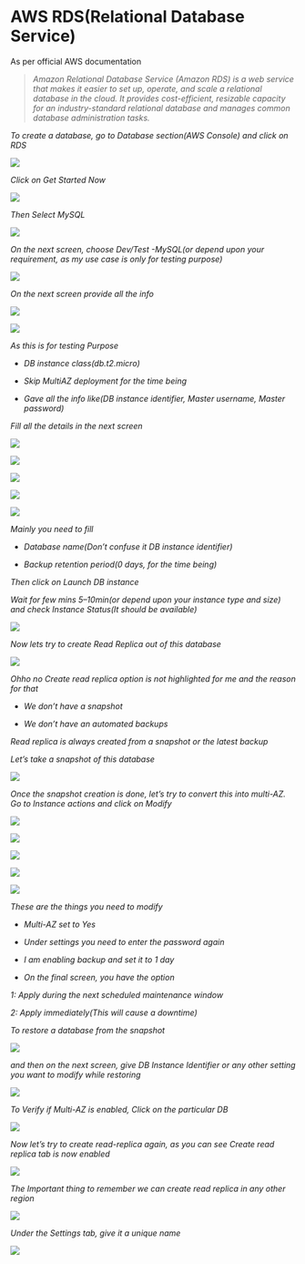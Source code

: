 
# AWS RDS(Relational Database Service)

As per official AWS documentation
> *Amazon Relational Database Service (Amazon RDS) is a web service that makes it easier to set up, operate, and scale a relational database in the cloud. It provides cost-efficient, resizable capacity for an industry-standard relational database and manages common database administration tasks.*

*To create a database, go to Database section(AWS Console) and click on RDS*

![](https://cdn-images-1.medium.com/max/2000/1*IponEkF1PLeFM9PzA9FEGQ.png)

*Click on Get Started Now*

![](https://cdn-images-1.medium.com/max/4340/1*19QxAwn-M2LKuw5yBQI95A.png)

*Then Select MySQL*

![](https://cdn-images-1.medium.com/max/3080/1*SM-5rw1FixQrwqpc4GLknw.png)

*On the next screen, choose Dev/Test -MySQL(or depend upon your requirement, as my use case is only for testing purpose)*

![](https://cdn-images-1.medium.com/max/3164/1*aSBZCapc461fLgRMVCSgTg.png)

*On the next screen provide all the info*

![](https://cdn-images-1.medium.com/max/3080/1*idk8K3QjnShqAnisdbb9yw.png)

![](https://cdn-images-1.medium.com/max/3040/1*u0bHxX0z7JRflKZ8HV6GpQ.png)

*As this is for testing Purpose*

* *DB instance class(db.t2.micro)*

* *Skip MultiAZ deployment for the time being*

* *Gave all the info like(DB instance identifier, Master username, Master password)*

*Fill all the details in the next screen*

![](https://cdn-images-1.medium.com/max/3080/1*FfdcPEBBtJolpvz0cUKozQ.png)

![](https://cdn-images-1.medium.com/max/3088/1*D3IHPk60-Lc0PDT2SAX-7A.png)

![](https://cdn-images-1.medium.com/max/3072/1*nZEXI7pDoJbvasaRHEIKUA.png)

![](https://cdn-images-1.medium.com/max/3064/1*tjF3y9hb0s_D5Aan8NZLow.png)

![](https://cdn-images-1.medium.com/max/3180/1*y7usgU_HPJAn5MwyB2infg.png)

*Mainly you need to fill*

* *Database name(Don’t confuse it DB instance identifier)*

* *Backup retention period(0 days, for the time being)*

*Then click on Launch DB instance*

*Wait for few mins 5–10min(or depend upon your instance type and size) and check Instance Status(It should be available)*

![](https://cdn-images-1.medium.com/max/4368/1*oxM1mT4QdiJ6pQmnh1Uv7w.png)

*Now lets try to create Read Replica out of this database*

![](https://cdn-images-1.medium.com/max/4416/1*8V7wW7ajNaEy8BYSoxVoQQ.png)

*Ohho no Create read replica option is not highlighted for me and the reason for that*

* *We don’t have a snapshot*

* *We don’t have an automated backups*

*Read replica is always created from a snapshot or the latest backup*

*Let’s take a snapshot of this database*

![](https://cdn-images-1.medium.com/max/3528/1*mKw4qo3DkVEFO2S-ojBOvQ.png)

*Once the snapshot creation is done, let’s try to convert this into multi-AZ. Go to Instance actions and click on Modify*

![](https://cdn-images-1.medium.com/max/4428/1*6D6259EawaEyuPZf0R6SLA.png)

![](https://cdn-images-1.medium.com/max/3364/1*Y3JwHW--XRJj8Ld5S9FFoQ.png)

![](https://cdn-images-1.medium.com/max/3236/1*zm6UBN_AKBo5MFOs626CNQ.png)

![](https://cdn-images-1.medium.com/max/3228/1*buAgrz5eEvNrrLdjwTy5gg.png)

![](https://cdn-images-1.medium.com/max/3384/1*nQfYOhlm7ciueUE2-VfSVw.png)

*These are the things you need to modify*

* *Multi-AZ set to Yes*

* *Under settings you need to enter the password again*

* *I am enabling backup and set it to 1 day*

* *On the final screen, you have the option*

*1: Apply during the next *scheduled maintenance* window*

*2: Apply immediately(This will cause a downtime)*

*To restore a database from the snapshot*

![](https://cdn-images-1.medium.com/max/5736/1*o2_zVMKDHPM65YnHOMUkyw.png)

*and then on the next screen, give DB Instance Identifier or any other setting you want to modify while restoring*

![](https://cdn-images-1.medium.com/max/3492/1*T5epSX4GY68j-EFdr7S3Bw.png)

*To Verify if Multi-AZ is enabled, Click on the particular DB*

![](https://cdn-images-1.medium.com/max/4284/1*bSICBnthWA6ScdmUdf8ilg.png)

*Now let’s try to create read-replica again, as you can see Create read replica tab is now enabled*

![](https://cdn-images-1.medium.com/max/4600/1*bB_LSNFTEnCnLehSMuBrCw.png)

*The Important thing to remember we can create read replica in any other region*

![](https://cdn-images-1.medium.com/max/3164/1*PJKjmhKiKt_Z8zox5HvjeA.png)

*Under the Settings tab, give it a unique name*

![](https://cdn-images-1.medium.com/max/3188/1*JSm0daqMQDLitjfnMA60OQ.png)
